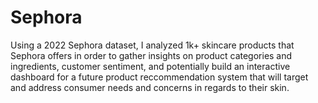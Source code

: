 # Sephora


Using a 2022 Sephora dataset, I analyzed 1k+ skincare products that Sephora offers in order to gather insights on product categories and ingredients, customer sentiment, and potentially build an interactive dashboard for a future product reccommendation system that will target and address consumer needs and concerns in regards to their skin.
